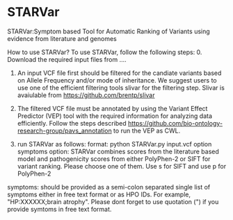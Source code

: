 # STARVar

STARVar:Symptom based Tool for Automatic Ranking of Variants using evidence from literature and genomes

How to use STARVar?
To use STARVar, follow the following steps:
0. Download the required input files from ....
1. An input VCF file first should be filtered for the candiate variants based on Allele Frequency and/or mode of inheritance.
We suggest users to use one of the efficient filtering tools slivar for the filtering step. Slivar is avaiulable from https://github.com/brentp/slivar

2. The filtered VCF file must be annotated by using the Variant Effect Predictor (VEP) tool with the required information for analyzing data efficiently. Follow the steps described https://github.com/bio-ontology-research-group/pavs_annotation to run the VEP as CWL.

3. run STARVar as follows:
format: python STARVar.py input.vcf option symptoms
    option: STARVar combines scores from the literature based model and pathogenicity scores from either PolyPhen-2 or SIFT for variant ranking. Please choose one of them. Use s for SIFT and use p for PolyPhen-2 

symptoms: should be provided as a semi-colon separated single list of symptoms either in free text format or as HPO IDs. For example, "HP:XXXXXX;brain atrophy". Please dont forget to use quotation (") if you provide symtoms in free text format. 
